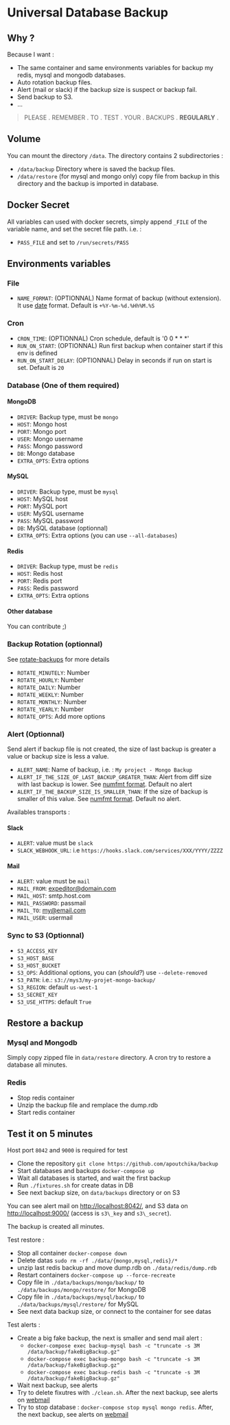 Universal Database Backup
=========================


Why ?
-----

Because I want :

- The same container and same environments variables for backup my redis, mysql and mongodb databases.
- Auto rotation backup files.
- Alert (mail or slack) if the backup size is suspect or backup fail.
- Send backup to S3.
- ...


> PLEASE . REMEMBER . TO . TEST . YOUR . BACKUPS . **REGULARLY** .


Volume
------

You can mount the directory `/data`. The directory contains 2 subdirectories :

- `/data/backup` Directory where is saved the backup files.
- `/data/restore` (for mysql and mongo only) copy file from backup in this directory and the backup is imported in database.


Docker Secret
-------------

All variables can used with docker secrets, simply append `_FILE` of the variable name, and set the secret file path. i.e. :

- `PASS_FILE` and set to `/run/secrets/PASS`


Environments variables
----------------------

### File

- `NAME_FORMAT`: (OPTIONNAL) Name format of backup (without extension). It use [date](https://manpages.debian.org/buster/coreutils/date.1.en.html) format. Default is `+%Y-%m-%d.%Hh%M.%S`

### Cron

- `CRON_TIME`: (OPTIONNAL) Cron schedule, default is '0 0 * * *'
- `RUN_ON_START`: (OPTIONNAL) Run first backup when container start if this env is defined
- `RUN_ON_START_DELAY`: (OPTIONNAL) Delay in seconds if run on start is set. Default is `20`

### Database (One of them required)

#### MongoDB

- `DRIVER`: Backup type, must be `mongo`
- `HOST`: Mongo host
- `PORT`: Mongo port
- `USER`: Mongo username
- `PASS`: Mongo password
- `DB`: Mongo database
- `EXTRA_OPTS`: Extra options

#### MySQL

- `DRIVER`: Backup type, must be `mysql`
- `HOST`: MySQL host
- `PORT`: MySQL port
- `USER`: MySQL username
- `PASS`: MySQL password
- `DB`: MySQL database (optionnal)
- `EXTRA_OPTS`: Extra options (you can use `--all-databases`)

#### Redis

- `DRIVER`: Backup type, must be `redis`
- `HOST`: Redis host
- `PORT`: Redis port
- `PASS`: Redis password
- `EXTRA_OPTS`: Extra options

#### Other database

You can contribute ;)


### Backup Rotation (optionnal)

See [rotate-backups](https://rotate-backups.readthedocs.io/en/latest/) for more details

- `ROTATE_MINUTELY`: Number
- `ROTATE_HOURLY`: Number
- `ROTATE_DAILY`: Number
- `ROTATE_WEEKLY`: Number
- `ROTATE_MONTHLY`: Number
- `ROTATE_YEARLY`: Number
- `ROTATE_OPTS`: Add more options


### Alert (Optionnal)

Send alert if backup file is not created, the size of last backup is greater a value or backup size is less a value.

- `ALERT_NAME`: Name of backup, i.e. : `My project - Mongo Backup`
- `ALERT_IF_THE_SIZE_OF_LAST_BACKUP_GREATER_THAN`: Alert from diff size with last backup is lower. See [numfmt format](https://manpages.debian.org/buster/coreutils/numfmt.1.en.html). Default no alert
- `ALERT_IF_THE_BACKUP_SIZE_IS_SMALLER_THAN`: If the size of backup is smaller of this value. See [numfmt format](https://manpages.debian.org/buster/coreutils/numfmt.1.en.html). Default no alert.

Availables transports :

#### Slack

- `ALERT`: value must be `slack`
- `SLACK_WEBHOOK_URL`: i.e `https://hooks.slack.com/services/XXX/YYYY/ZZZZ`

#### Mail

- `ALERT`: value must be `mail`
- `MAIL_FROM`: expeditor@domain.com
- `MAIL_HOST`: smtp.host.com
- `MAIL_PASSWORD`: passmail
- `MAIL_TO`: my@email.com
- `MAIL_USER`: usermail


### Sync to S3 (Optionnal)

- `S3_ACCESS_KEY`
- `S3_HOST_BASE`
- `S3_HOST_BUCKET`
- `S3_OPS`: Additional options, you can (*should?*) use `--delete-removed`
- `S3_PATH`: i.e.: `s3://mys3/my-projet-mongo-backup/`
- `S3_REGION`: default `us-west-1`
- `S3_SECRET_KEY`
- `S3_USE_HTTPS`: default `True`


Restore a backup
----------------

### Mysql and Mongodb

Simply copy zipped file in `data/restore` directory. A cron try to restore a database all minutes.

### Redis

- Stop redis container
- Unzip the backup file and remplace the dump.rdb
- Start redis container


Test it on 5 minutes
--------------------

Host port `8042` and `9000` is required for test

- Clone the repository `git clone https://github.com/apoutchika/backup`
- Start databases and backups `docker-compose up` 
- Wait all databases is started, and wait the first backup
- Run `./fixtures.sh` for create datas in DB
- See next backup size, on `data/backups` directory or on S3

You can see alert mail on [http://localhost:8042/](http://localhost:8042/), and S3 data on [http://localhost:9000/](http://localhost:9000/) (access is `s3\_key` and `s3\_secret`).

The backup is created all minutes.


Test restore :

- Stop all container `docker-compose down`
- Delete datas `sudo rm -rf ./data/{mongo,mysql,redis}/*`
- unzip last redis backup and move dump.rdb on `./data/redis/dump.rdb` 
- Restart containers `docker-compose up --force-recreate`
- Copy file in `./data/backups/mongo/backup/` to `./data/backups/mongo/restore/` for MongoDB
- Copy file in `./data/backups/mysql/backup/` to `./data/backups/mysql/restore/` for MySQL
- See next data backup size, or connect to the container for see datas

Test alerts :

- Create a big fake backup, the next is smaller and send mail alert :
  - `docker-compose exec backup-mysql bash -c "truncate -s 3M /data/backup/fakeBigBackup.gz"`
  - `docker-compose exec backup-mongo bash -c "truncate -s 3M /data/backup/fakeBigBackup.gz"`
  - `docker-compose exec backup-redis bash -c "truncate -s 3M /data/backup/fakeBigBackup.gz"`
- Wait next backup, see alerts
- Try to delete fixutres with `./clean.sh`. After the next backup, see alerts on [webmail](http://localhost:8042/)
- Try to stop database : `docker-compose stop mysql mongo redis`. After, the next backup, see alerts on [webmail](http://localhost:8042/)
